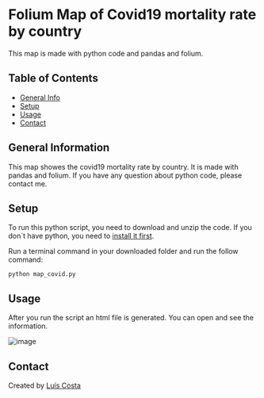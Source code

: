 # Folium Map of Covid19 mortality rate by country
This map is made with python code and pandas and folium.

## Table of Contents
* [General Info](#general-information)
* [Setup](#setup)
* [Usage](#usage)
* [Contact](#contact)


## General Information

This map showes the covid19 mortality rate by country. It is made with pandas and folium. If you have any question about python code, please contact me.

## Setup
To run this python script, you need to download and unzip the code. If you don´t have python, you need to [install it first](https://www.python.org/downloads/).

Run a terminal command in your downloaded folder and run the follow command:
```
python map_covid.py
```

## Usage

After you run the script an html file is generated. You can open and see the information.

![image](https://user-images.githubusercontent.com/99747197/156051835-f6d52f01-b911-47ce-8adb-9bf621250ecb.png)


## Contact
Created by [Luís Costa](https://www.linkedin.com/in/lu%C3%ADs-costa-793a2414b/)

